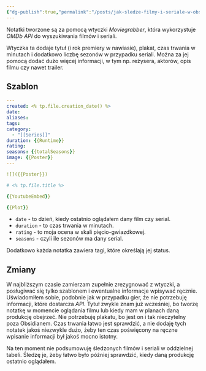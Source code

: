 ```yaml
---
{"dg-publish":true,"permalink":"/posts/jak-sledze-filmy-i-seriale-w-obsidian/","tags":["WeblogPoMo2024","Obsidian"],"updated":"2024-05-08"}
---
```



Notatki tworzone są za pomocą wtyczki *Moviegrabber*, która wykorzystuje *OMDb API* do wyszukiwania filmów i seriali.

Wtyczka ta dodaje tytuł (i rok premiery w nawiasie), plakat, czas trwania w minutach i dodatkowo liczbę sezonów w przypadku seriali. Można za jej pomocą dodać dużo więcej informacji, w tym np. reżysera, aktorów, opis filmu czy nawet trailer.

## Szablon

```yaml
---
created: <% tp.file.creation_date() %>
date: 
aliases: 
tags: 
category:
  - "[[Series]]"
duration: {{Runtime}}
rating: 
seasons: {{totalSeasons}}
image: {{Poster}}
---

![]({{Poster}})

# <% tp.file.title %>

{{YoutubeEmbed}}

{{Plot}}
```

- `date` - to dzień, kiedy ostatnio oglądałem dany film czy serial.
- `duration` - to czas trwania w minutach.
- `rating` - to moja ocena w skali pięcio-gwiazdkowej.
- `seasons` - czyli ile sezonów ma dany serial.

Dodatkowo każda notatka zawiera tagi, które określają jej status.

## Zmiany

W najbliższym czasie zamierzam zupełnie zrezygnować z wtyczki, a posługiwać się tylko szablonem i ewentualne informacje wpisywać ręcznie. Uświadomiłem sobie, podobnie jak w przypadku gier, że nie potrzebuję informacji, które dostarcza *API*. Tytuł zwykle znam już wcześniej, bo tworzę notatkę w momencie oglądania filmu lub kiedy mam w planach daną produkcję obejrzeć. Nie potrzebuję plakatu, bo jest on i tak nieczytelny poza Obsidianem. Czas trwania łatwo jest sprawdzić, a nie dodaję tych notatek jakoś niezwykle dużo, żeby ten czas poświęcony na ręczne wpisanie informacji był jakoś mocno istotny.

Na ten moment nie podsumowuję śledzonych filmów i seriali w oddzielnej tabeli. Śledzę je, żeby łatwo było później sprawdzić, kiedy daną produkcję ostatnio oglądałem.

